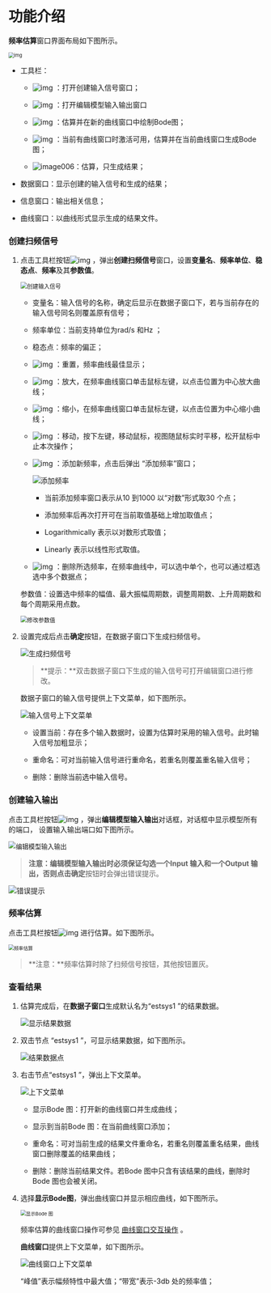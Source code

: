 # 功能介绍

**频率估算**窗口界面布局如下图所示。

<img src="Introduction.assets/image001.png" alt="img" style="zoom: 67%;" />

- 工具栏：
  - ![img](Introduction.assets/image002.png) ：打开创建输入信号窗口；
  - ![img](Introduction.assets/image003.png) ：打开编辑模型输入输出窗口
  - ![img](Introduction.assets/image004.png) ：估算并在新的曲线窗口中绘制Bode图；
  - ![img](Introduction.assets/image005.png) ：当前有曲线窗口时激活可用，估算并在当前曲线窗口生成Bode图；

  - ![image006](Introduction.assets/image006.png)：估算，只生成结果；
- 数据窗口：显示创建的输入信号和生成的结果；

- 信息窗口：输出相关信息；


- 曲线窗口：以曲线形式显示生成的结果文件。

### 创建扫频信号

1. 点击工具栏按钮![img](Introduction.assets/image001-1607997924417.png) ，弹出**创建扫频信号**窗口，设置**变量名**、**频率单位**、**稳态点**、**频率**及其**参数值**。

   <img src="Introduction.assets/image002-1607997924417.png" alt="创建输入信号" style="zoom:80%;" />

   - 变量名：输入信号的名称，确定后显示在数据子窗口下，若与当前存在的输入信号同名则覆盖原有信号；

   - 频率单位：当前支持单位为rad/s 和Hz ；

   - 稳态点：频率的偏正；

   - ![img](Introduction.assets/image003-1607997924417.png) ：重置，频率曲线最佳显示；

   - ![img](Introduction.assets/image004-1607997924417.png) ：放大，在频率曲线窗口单击鼠标左键，以点击位置为中心放大曲线；

   - ![img](Introduction.assets/image005-1607997924417.png) ：缩小，在频率曲线窗口单击鼠标左键，以点击位置为中心缩小曲线；

   - ![img](Introduction.assets/image006-1607997924417.png) ：移动，按下左键，移动鼠标，视图随鼠标实时平移，松开鼠标中止本次操作；

   - ![img](Introduction.assets/image007-1607997924417.png) ：添加新频率，点击后弹出 “添加频率”窗口；

     ![添加频率](Introduction.assets/image008.png)

     - 当前添加频率窗口表示从10 到1000 以“对数”形式取30 个点；

     - 添加频率后再次打开可在当前取值基础上增加取值点；

     - Logarithmically 表示以对数形式取值；

     - Linearly 表示以线性形式取值。

   - ![img](Introduction.assets/image009.png) ：删除所选频率，在频率曲线中，可以选中单个，也可以通过框选选中多个数据点；

   参数值：设置选中频率的幅值、最大振幅周期数，调整周期数、上升周期数和每个周期采用点数。

   <img src="Introduction.assets/image010.png" alt="修改参数值" style="zoom:80%;" />

2. 设置完成后点击**确定**按钮，在数据子窗口下生成扫频信号。

   ![生成扫频信号](Introduction.assets/image011.png)

   > **提示：**双击数据子窗口下生成的输入信号可打开编辑窗口进行修改。

   数据子窗口的输入信号提供上下文菜单，如下图所示。

   ![输入信号上下文菜单](Introduction.assets/image012.png)

   - 设置当前：存在多个输入数据时，设置为估算时采用的输入信号。此时输入信号加粗显示；
   
   - 重命名：可对当前输入信号进行重命名，若重名则覆盖重名输入信号；
   
   - 删除：删除当前选中输入信号。

### 创建输入输出

点击工具栏按钮![img](Introduction.assets/image001-1607997914388.png) ，弹出**编辑模型输入输出**对话框，对话框中显示模型所有的端口， 设置输入输出端口如下图所示。

<img src="Introduction.assets/image002-1607997914388.png" alt="编辑模型输入输出" style="zoom:90%;" />

> **注意：**编辑模型输入输出时必须保证勾选一个Input 输入和一个Output 输出，否则点击**确定**按钮时会弹出错误提示。

![错误提示](Introduction.assets/image003-1607997914389.png)

### 频率估算

点击工具栏按钮![img](Introduction.assets/image001-1607997937753.png) 进行估算。如下图所示。

<img src="Introduction.assets/image002-1607997937753.png" alt="频率估算" style="zoom:67%;" />

> **注意：**频率估算时除了扫频信号按钮，其他按钮置灰。

### 查看结果

1. 估算完成后，在**数据子窗口**生成默认名为“estsys1 ”的结果数据。

   ![显示结果数据](Introduction.assets/image001-1607997955112.png)

2. 双击节点 “estsys1 ”，可显示结果数据，如下图所示。

   ![结果数据点](Introduction.assets/image002-1607997955112.png)

3. 右击节点“estsys1 ”，弹出上下文菜单。

   ![上下文菜单](Introduction.assets/image003-1607997955112.png)

   - 显示Bode 图：打开新的曲线窗口并生成曲线；

   - 显示到当前Bode 图：在当前曲线窗口添加；

   - 重命名：可对当前生成的结果文件重命名，若重名则覆盖重名结果，曲线窗口删除覆盖的结果曲线；

   - 删除：删除当前结果文件。若Bode 图中只含有该结果的曲线，删除时Bode 图也会被关闭。


4. 选择**显示Bode图**，弹出曲线窗口并显示相应曲线，如下图所示。

   <img src="Introduction.assets/image004-1607997955112.png" alt="显示Bode 图" style="zoom:67%;" />

   频率估算的曲线窗口操作可参见 [曲线窗口交互操作](#/forthExample/SimulationOperation/InteractiveOperationOfPlotWindow) 。

   **曲线窗口**提供上下文菜单，如下图所示。

   ![曲线窗口上下文菜单](Introduction.assets/image005-1607997955113.png)

   “峰值”表示幅频特性中最大值；“带宽”表示-3db 处的频率值；

 